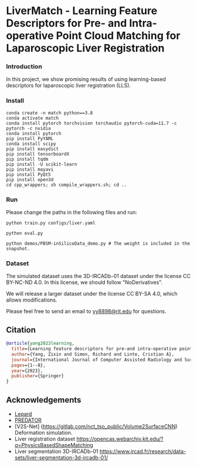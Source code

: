 # LiverMatch - Learning Feature Descriptors for Pre- and Intra-operative Point Cloud Matching for Laparoscopic Liver Registration

### Introduction
In this project, we show promising results of using learning-based descriptors for laparoscopic liver registration (LLS).

### Install
```
conda create -n match python==3.8
conda activate match
conda install pytorch torchvision torchaudio pytorch-cuda=11.7 -c pytorch -c nvidia
conda install pytorch
pip install PyYAML
conda install scipy
pip install easydict
pip install tensorboardX
pip install tqdm
pip install -U scikit-learn
pip install mayavi
pip install PyQt5
pip install open3d
cd cpp_wrappers; sh compile_wrappers.sh; cd ..
```
### Run

Please change the paths in the following files and run:

```
python train.py configs/liver.yaml
```


```
python eval.py
```

```
python demos/PBSM-inSilicoData_demo.py # The weight is included in the snapshot. 
```

### Dataset

The simulated dataset uses the 3D-IRCADb-01 dataset under the license CC BY-NC-ND 4.0. In this license, we should follow "NoDerivatives".

We will release a larger dataset under the license CC BY-SA 4.0, which allows modifications.

Please feel free to send an email to yy8898@rit.edu for questions.

## Citation

```bibtex
@article{yang2023learning,
  title={Learning feature descriptors for pre-and intra-operative point cloud matching for laparoscopic liver registration},
  author={Yang, Zixin and Simon, Richard and Linte, Cristian A},
  journal={International Journal of Computer Assisted Radiology and Surgery},
  pages={1--8},
  year={2023},
  publisher={Springer}
}
```



## Acknowledgements

- [Lepard](https://github.com/rabbityl/lepard) 
- [PREDATOR](https://github.com/prs-eth/OverlapPredator)
- [V2S-Net] (https://gitlab.com/nct_tso_public/Volume2SurfaceCNN) Deformation simulation.
- Liver registration dataset https://opencas.webarchiv.kit.edu/?q=PhysicsBasedShapeMatching
- Liver segmentation 3D-IRCADb-01 https://www.ircad.fr/research/data-sets/liver-segmentation-3d-ircadb-01/
